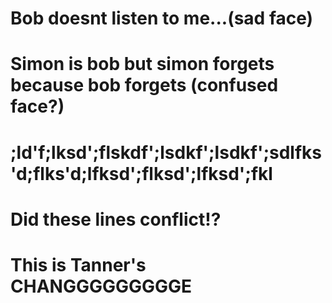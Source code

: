 # Bob doesnt listen to me...(sad face)

# Simon is bob but simon forgets because bob forgets (confused face?)

# ;ld'f;lksd';flskdf';lsdkf';lsdkf';sdlfks'd;flks'd;lfksd';flksd';lfksd';fkl

# Did these lines conflict!?

# This is Tanner's CHANGGGGGGGGGE

